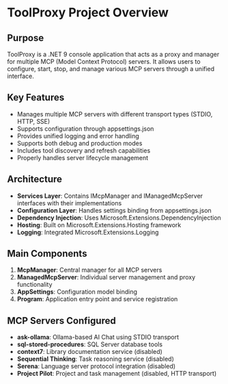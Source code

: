 # ToolProxy Project Overview

## Purpose
ToolProxy is a .NET 9 console application that acts as a proxy and manager for multiple MCP (Model Context Protocol) servers. It allows users to configure, start, stop, and manage various MCP servers through a unified interface.

## Key Features
- Manages multiple MCP servers with different transport types (STDIO, HTTP, SSE)
- Supports configuration through appsettings.json
- Provides unified logging and error handling
- Supports both debug and production modes
- Includes tool discovery and refresh capabilities
- Properly handles server lifecycle management

## Architecture
- **Services Layer**: Contains IMcpManager and IManagedMcpServer interfaces with their implementations
- **Configuration Layer**: Handles settings binding from appsettings.json
- **Dependency Injection**: Uses Microsoft.Extensions.DependencyInjection
- **Hosting**: Built on Microsoft.Extensions.Hosting framework
- **Logging**: Integrated Microsoft.Extensions.Logging

## Main Components
1. **McpManager**: Central manager for all MCP servers
2. **ManagedMcpServer**: Individual server management and proxy functionality
3. **AppSettings**: Configuration model binding
4. **Program**: Application entry point and service registration

## MCP Servers Configured
- **ask-ollama**: Ollama-based AI Chat using STDIO transport
- **sql-stored-procedures**: SQL Server database tools
- **context7**: Library documentation service (disabled)
- **Sequential Thinking**: Task reasoning service (disabled)  
- **Serena**: Language server protocol integration (disabled)
- **Project Pilot**: Project and task management (disabled, HTTP transport)